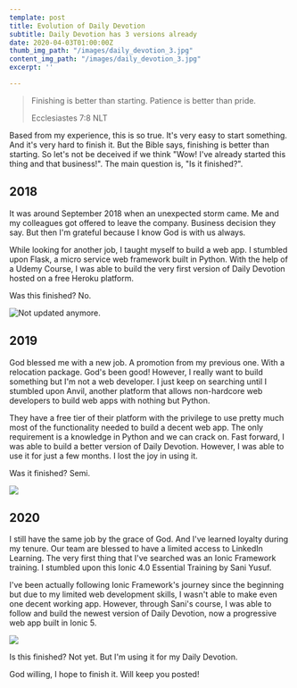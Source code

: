 ```yaml
---
template: post
title: Evolution of Daily Devotion
subtitle: Daily Devotion has 3 versions already
date: 2020-04-03T01:00:00Z
thumb_img_path: "/images/daily_devotion_3.jpg"
content_img_path: "/images/daily_devotion_3.jpg"
excerpt: ''

---
```

> Finishing is better than starting. Patience is better than pride.
>
> Ecclesiastes 7:8 NLT

Based from my experience, this is so true. It's very easy to start something. And it's very hard to finish it. But the Bible says, finishing is better than starting. So let's not be deceived if we think "Wow! I've already started this thing and that business!". The main question is, "Is it finished?".

## 2018

It was around September 2018 when an unexpected storm came. Me and my colleagues got offered to leave the company. Business decision they say. But then I'm grateful because I know God is with us always.

While looking for another job, I taught myself to build a web app. I stumbled upon Flask, a micro service web framework built in Python. With the help of a Udemy Course, I was able to build the very first version of Daily Devotion hosted on a free Heroku platform.

Was this finished? No.

![Not updated anymore.](/images/daily-devotion-v0.png "Daily Devotion")

## 2019

God blessed me with a new job. A promotion from my previous one. With a relocation package. God's been good! However, I really want to build something but I'm not a web developer. I just keep on searching until I stumbled upon Anvil, another platform that allows non-hardcore web developers to build web apps with nothing but Python.

They have a free tier of their platform with the privilege to use pretty much most of the functionality needed to build a decent web app. The only requirement is a knowledge in Python and we can crack on. Fast forward, I was able to build a better version of Daily Devotion. However, I was able to use it for just a few months. I lost the joy in using it.

Was it finished? Semi.

![](/images/2020-03-24_2101.png)

## 2020

I still have the same job by the grace of God. And I've learned loyalty during my tenure. Our team are blessed to have a limited access to LinkedIn Learning. The very first thing that I've searched was an Ionic Framework training. I stumbled upon this Ionic 4.0 Essential Training by Sani Yusuf.

I've been actually following Ionic Framework's journey since the beginning but due to my limited web development skills, I wasn't able to make even one decent working app. However, through Sani's course, I was able to follow and build the newest version of Daily Devotion, now a progressive web app built in Ionic 5.

![](/images/dailydevotion_web-1.png)

Is this finished? Not yet. But I'm using it for my Daily Devotion.

God willing, I hope to finish it. Will keep you posted!